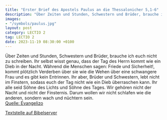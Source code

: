 ```yaml
---
title: "Erster Brief des Apostels Paulus an die Thessalonicher 5,1-6"
description: "Über Zeiten und Stunden, Schwestern und Brüder, brauche ich euch nicht zu schreiben. Ihr selbst wisst genau, dass der Tag des Herrn kommt wie ein Dieb in der Nacht. Während die Menschen sagen: Friede und Sicherheit!, kommt plötzlich Verderben über sie wie die Wehen über eine schw...."
images:
- "/symbols/paulus.jpg"
layout: post
category: LECTIO 2
tag: LECTIO 2
date: 2023-11-19 08:30:00 +0100
---
```

Über Zeiten und Stunden, Schwestern und Brüder, brauche ich euch nicht zu schreiben.
Ihr selbst wisst genau, dass der Tag des Herrn kommt wie ein Dieb in der Nacht.
Während die Menschen sagen: Friede und Sicherheit!, kommt plötzlich Verderben über sie wie die Wehen über eine schwangere Frau und es gibt kein Entrinnen.<!--more-->
Ihr aber, Brüder und Schwestern, lebt nicht im Finstern, sodass euch der Tag nicht wie ein Dieb überraschen kann.
Ihr alle seid Söhne des Lichts und Söhne des Tages. Wir gehören nicht der Nacht und nicht der Finsternis.
Darum wollen wir nicht schlafen wie die anderen, sondern wach und nüchtern sein.<br>
[Quelle: Evangelizo](https://evangeliumtagfuertag.org/DE/gospel)

[Textstelle auf Bibelserver](https://www.bibleserver.com/EU/1.Thessalonicher5,1-6)
